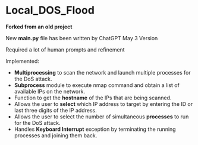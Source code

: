 # Local_DOS_Flood

**Forked from an old project**

New **main.py** file has been written by ChatGPT May 3 Version

Required a lot of human prompts and refinement

Implemented:
* **Multiprocessing** to scan the network and launch multiple processes for the DoS attack.
* **Subprocess** module to execute nmap command and obtain a list of available IPs on the network.
* Function to get the **hostname** of the IPs that are being scanned.
* Allows the user to **select** which IP address to target by entering the ID or last three digits of the IP address.
* Allows the user to select the number of simultaneous **processes** to run for the DoS attack.
* Handles **Keyboard Interrupt** exception by terminating the running processes and joining them back.
